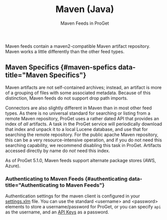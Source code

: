 ﻿---
title: Maven (Java)
subtitle: Maven Feeds in ProGet
sequence: 200
keywords: proget, feeds, maven

---

Maven feeds contain a maven2-compatible Maven artifact repository. Maven works a little differently than the other feed types.

## Maven Specifics {#maven-spefics data-title="Maven Specifics"}

Maven artifacts are not self-contained archives; instead, an artifact is more of a grouping of files with some associated metadata. Because of this distinction, Maven feeds do not support drop path imports.

Connectors are also slightly different in Maven than in most other feed types. As there is no universal standard for searching or listing from a remote Maven repository, ProGet uses a rather dated API that provides an index of *all* artifacts. A task in the ProGet service will periodically download that index and unpack it to a local Lucene database, and use that for searching the remote repository. For the public apache Maven repository, this can be a very resource-intensive operation, and if you do not need this searching capability, we recommend disabling this task in ProGet. Artifacts accessed directly by name do *not* need this index.

As of ProGet 5.1.0, Maven feeds support alternate package stores (AWS, Azure).

### Authenticating to Maven Feeds {#authenticating data-title="Authenticating to Maven Feeds"}

Authentication settings for the maven client is configured in your [settings.xlm](https://maven.apache.org/settings.html) file. You can use the standard &lt;username> and &lt;password> elements to store a username/password for ProGet, or you can specify `api` as the username, and an [API Keys](/docs/proget/administration/security/api-keys) as a password.
